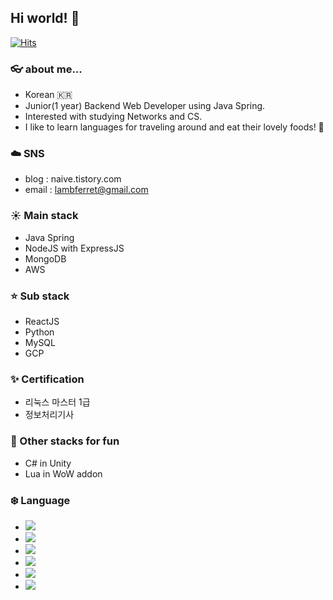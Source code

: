 ## Hi world! 🦦
[![Hits](https://hits.seeyoufarm.com/api/count/incr/badge.svg?url=https%3A%2F%2Fgithub.com%2FLambFerret&count_bg=%2379C83D&title_bg=%236A6363&icon=&icon_color=%23E7E7E7&title=Say%20Hello%21&edge_flat=false)](https://hits.seeyoufarm.com)
### 👓 about me...
- Korean 🇰🇷
- Junior(1 year) Backend Web Developer using Java Spring.
- Interested with studying Networks and CS.
- I like to learn languages for traveling around and eat their lovely foods! 🥪

### ☁️ SNS
- blog : naive.tistory.com
- email : lambferret@gmail.com

### ☀️ Main stack
- Java Spring
- NodeJS with ExpressJS
- MongoDB
- AWS

### ⭐️ Sub stack
- ReactJS
- Python
- MySQL
- GCP

### ✨ Certification 
- 리눅스 마스터 1급
- 정보처리기사
  
### 🌙 Other stacks for fun
- C# in Unity
- Lua in WoW addon



### ❄️ Language
- ![](https://progress-bar.dev/100/?title=Korean%20%20)
- ![](https://progress-bar.dev/85/?title=English%20)
- ![](https://progress-bar.dev/80/?title=Japanese)
- ![](https://progress-bar.dev/5/?title=Russian%20)
- ![](https://progress-bar.dev/2/?title=español%20)
- ![](https://progress-bar.dev/2/?title=Deutsch%20)







